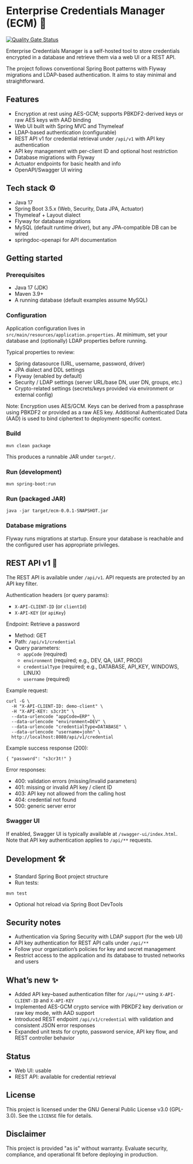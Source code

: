 # Enterprise Credentials Manager (ECM) 🔐

[![Quality Gate Status](https://sonarcloud.io/api/project_badges/measure?project=tiglate_ecm&metric=alert_status)](https://sonarcloud.io/summary/new_code?id=tiglate_ecm)

Enterprise Credentials Manager is a self-hosted tool to store credentials encrypted in a database and retrieve them via a web UI or a REST API.

The project follows conventional Spring Boot patterns with Flyway migrations and LDAP-based authentication. It aims to stay minimal and straightforward.

## Features
- Encryption at rest using AES-GCM; supports PBKDF2-derived keys or raw AES keys with AAD binding
- Web UI built with Spring MVC and Thymeleaf
- LDAP-based authentication (configurable)
- REST API v1 for credential retrieval under `/api/v1` with API key authentication
- API key management with per-client ID and optional host restriction
- Database migrations with Flyway
- Actuator endpoints for basic health and info
- OpenAPI/Swagger UI wiring

## Tech stack ⚙️
- Java 17
- Spring Boot 3.5.x (Web, Security, Data JPA, Actuator)
- Thymeleaf + Layout dialect
- Flyway for database migrations
- MySQL (default runtime driver), but any JPA-compatible DB can be wired
- springdoc-openapi for API documentation

## Getting started

### Prerequisites
- Java 17 (JDK)
- Maven 3.9+
- A running database (default examples assume MySQL)

### Configuration
Application configuration lives in `src/main/resources/application.properties`. At minimum, set your database and (optionally) LDAP properties before running.

Typical properties to review:
- Spring datasource (URL, username, password, driver)
- JPA dialect and DDL settings
- Flyway (enabled by default)
- Security / LDAP settings (server URL/base DN, user DN, groups, etc.)
- Crypto-related settings (secrets/keys provided via environment or external config)

Note: Encryption uses AES/GCM. Keys can be derived from a passphrase using PBKDF2 or provided as a raw AES key. Additional Authenticated Data (AAD) is used to bind ciphertext to deployment-specific context.

### Build
```
mvn clean package
```
This produces a runnable JAR under `target/`.

### Run (development)
```
mvn spring-boot:run
```

### Run (packaged JAR)
```
java -jar target/ecm-0.0.1-SNAPSHOT.jar
```

### Database migrations
Flyway runs migrations at startup. Ensure your database is reachable and the configured user has appropriate privileges.

## REST API v1 📡
The REST API is available under `/api/v1`. API requests are protected by an API key filter.

Authentication headers (or query params):
- `X-API-CLIENT-ID` (or `clientId`)
- `X-API-KEY` (or `apiKey`)

Endpoint: Retrieve a password
- Method: GET
- Path: `/api/v1/credential`
- Query parameters:
  - `appCode` (required)
  - `environment` (required; e.g., DEV, QA, UAT, PROD)
  - `credentialType` (required; e.g., DATABASE, API_KEY, WINDOWS, LINUX)
  - `username` (required)

Example request:
```
curl -G \
  -H "X-API-CLIENT-ID: demo-client" \
  -H "X-API-KEY: s3cr3t" \
  --data-urlencode "appCode=ERP" \
  --data-urlencode "environment=DEV" \
  --data-urlencode "credentialType=DATABASE" \
  --data-urlencode "username=john" \
  http://localhost:8080/api/v1/credential
```

Example success response (200):
```
{ "password": "s3cr3t!" }
```

Error responses:
- 400: validation errors (missing/invalid parameters)
- 401: missing or invalid API key / client ID
- 403: API key not allowed from the calling host
- 404: credential not found
- 500: generic server error

### Swagger UI
If enabled, Swagger UI is typically available at `/swagger-ui/index.html`. Note that API key authentication applies to `/api/**` requests.

## Development 🛠️
- Standard Spring Boot project structure
- Run tests:
```
mvn test
```
- Optional hot reload via Spring Boot DevTools

## Security notes
- Authentication via Spring Security with LDAP support (for the web UI)
- API key authentication for REST API calls under `/api/**`
- Follow your organization’s policies for key and secret management
- Restrict access to the application and its database to trusted networks and users

## What’s new ✨
- Added API key–based authentication filter for `/api/**` using `X-API-CLIENT-ID` and `X-API-KEY`
- Implemented AES-GCM crypto service with PBKDF2 key derivation or raw key mode, with AAD support
- Introduced REST endpoint `/api/v1/credential` with validation and consistent JSON error responses
- Expanded unit tests for crypto, password service, API key flow, and REST controller behavior

## Status
- Web UI: usable
- REST API: available for credential retrieval

## License
This project is licensed under the GNU General Public License v3.0 (GPL-3.0). See the `LICENSE` file for details.

## Disclaimer
This project is provided "as is" without warranty. Evaluate security, compliance, and operational fit before deploying in production.
